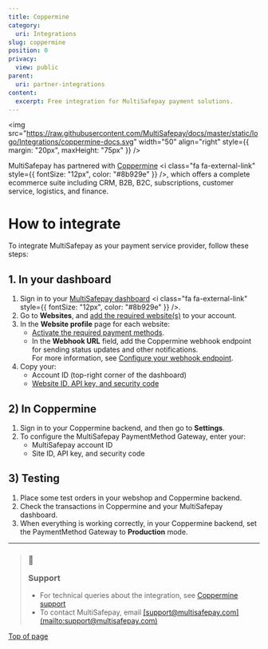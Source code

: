 ```yaml
---
title: Coppermine
category:
  uri: Integrations
slug: coppermine
position: 0
privacy:
  view: public
parent:
  uri: partner-integrations
content:
  excerpt: Free integration for MultiSafepay payment solutions.
---
```

<img src="https://raw.githubusercontent.com/MultiSafepay/docs/master/static/logo/Integrations/coppermine-docs.svg" width="50" align="right" style={{ margin: "20px", maxHeight: "75px" }} />

MultiSafepay has partnered with <a href="https://www.coppermine.nl/" target="_blank">Coppermine</a> <i class="fa fa-external-link" style={{ fontSize: "12px", color: "#8b929e" }} />, which offers a complete ecommerce suite including CRM, B2B, B2C, subscriptions, customer service, logistics, and finance.

# How to integrate

To integrate MultiSafepay as your payment service provider, follow these steps:

## 1. In your dashboard

1. Sign in to your <a href="https://merchant.multisafepay.com" target="_blank">MultiSafepay dashboard</a> <i class="fa fa-external-link" style={{ fontSize: "12px", color: "#8b929e" }} />.
2. Go to **Websites**, and [add the required website(s)](/docs/sites/) to your account.
3. In the **Website profile** page for each website:
   * [Activate the required payment methods](/docs/payment-methods/).
   * In the **Webhook URL** field, add the Coppermine webhook endpoint for sending status updates and other notifications. <br /> For more information, see [Configure your webhook endpoint](/docs/webhook/).
4. Copy your:
   * Account ID (top-right corner of the dashboard)
   * [Website ID, API key, and security code](/docs/sites#site-id-api-key-and-security-code)

## 2) In Coppermine

1. Sign in to your Coppermine <Glossary>backend</Glossary>, and then go to **Settings**.
2. To configure the MultiSafepay PaymentMethod Gateway, enter your:
   * MultiSafepay account ID
   * Site ID, API key, and security code

## 3) Testing

1. Place some test orders in your webshop and Coppermine backend.
2. Check the transactions in Coppermine and your MultiSafepay dashboard.
3. When everything is working correctly, in your Coppermine backend, set the PaymentMethod Gateway to **Production** mode.

***

<blockquote class="callout callout_info">
  <h3 class="callout-heading false">
    <span class="callout-icon">💬</span>
    <p>Support</p>
  </h3>

  <ul>
    <li>For technical queries about the integration, see <a href="https://www.coppermine.nl/support">Coppermine support</a></li>
    <li>To contact MultiSafepay, email <a href="mailto:support@multisafepay.com">[support@multisafepay.com](mailto:support@multisafepay.com)</a></li>
  </ul>
</blockquote>

[Top of page](#)
